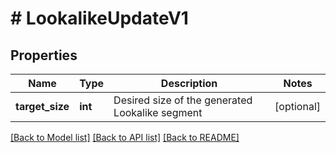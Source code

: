 # # LookalikeUpdateV1

## Properties

Name | Type | Description | Notes
------------ | ------------- | ------------- | -------------
**target_size** | **int** | Desired size of the generated Lookalike segment | [optional]

[[Back to Model list]](../../README.md#models) [[Back to API list]](../../README.md#endpoints) [[Back to README]](../../README.md)
